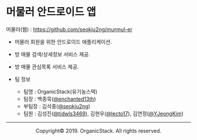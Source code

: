 # 머물러 안드로이드 앱

머물러(웹) : https://github.com/seokju2ng/murmul-er

- 머물러 회원을 위한 안드로이드 애플리케이션.

- 방 매물 검색/상세정보 서비스 제공.

- 방 매물 관심목록 서비스 제공.

- 팀 정보
  - 팀명 : OrganicStack(유기농스택)
  - 팀장 : 백종묵([@enchanted13th](https://github.com/enchanted13th))
  - 부팀장 : 김석중([@seokju2ng](https://github.com/seokju2ng))
  - 팀원 : 김성진([@tjdwls3469](https://github.com/tjdwls3469)), 김현우([@lecto17](https://github.com/lecto17)), 김연정([@YJeongKim](https://github.com/YJeongKim))
  
-----

<p align="center">Copyright&copy; 2019. OrganicStack. All rights reserved.</p>
